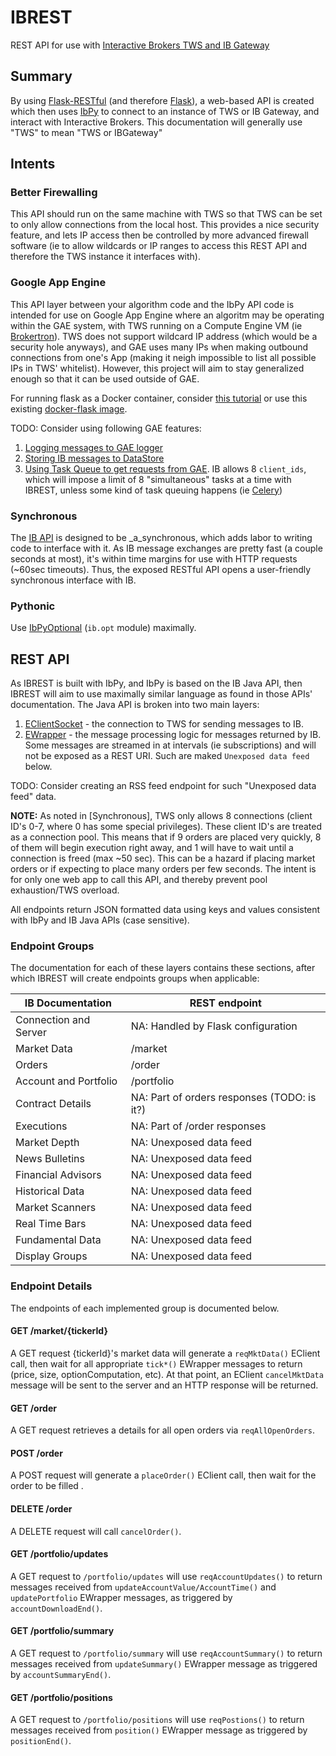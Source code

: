 # IBREST
REST API for use with [Interactive Brokers TWS and IB Gateway](https://www.interactivebrokers.com/en/index.php?f=5041&ns=T)

## Summary
By using [Flask-RESTful](http://flask-restful-cn.readthedocs.org/en/0.3.4/) (and therefore [Flask](http://flask.pocoo.org/)), a web-based API is created which then uses [IbPy](https://github.com/blampe/IbPy) to connect to an instance of TWS or IB Gateway, and interact with Interactive Brokers.  This documentation will generally use "TWS" to mean "TWS or IBGateway"

## Intents
### Better Firewalling
This API should run on the same machine with TWS so that TWS can be set to only allow connections from the local host.  This provides a nice security feature, and lets IP access then be controlled by more advanced firewall software (ie to allow wildcards or IP ranges to access this REST API and therefore the TWS instance it interfaces with). 

### Google App Engine
This API layer between your algorithm code and the IbPy API code is intended for use on Google App Engine where an algoritm may be operating within the GAE system, with TWS running on a Compute Engine VM (ie [Brokertron](http://www.brokertron.com/)).  TWS does not support wildcard IP address (which would be a security hole anyways), and GAE uses many IPs when making outbound connections from one's App (making it neigh impossible to list all possible IPs in TWS' whitelist).  However, this project will aim to stay generalized enough so that it can be used outside of GAE.  

For running flask as a Docker container, consider [this tutorial](http://containertutorials.com/docker-compose/flask-simple-app.html) or use this existing [docker-flask image](https://hub.docker.com/r/p0bailey/docker-flask/).

TODO: Consider using following GAE features:
1. [Logging messages to GAE logger](https://cloud.google.com/logging/docs/agent/installation)
2. [Storing IB messages to DataStore](https://cloud.google.com/datastore/docs/getstarted/start_python/)
3. [Using Task Queue to get requests from GAE](https://cloud.google.com/appengine/docs/java/taskqueue/rest/about_auth).  IB allows 8 `client_ids`, which will impose a limit of 8 "simultaneous" tasks at a time with IBREST, unless some kind of task queuing happens (ie [Celery](http://flask.pocoo.org/docs/0.10/patterns/celery/))
 
### Synchronous
The [IB API](https://www.interactivebrokers.com/en/software/api/api.htm) is designed to be _a_synchronous, which adds labor to writing code to interface with it.  As IB message exchanges are pretty fast (a couple seconds at most), it's within time margins for use with HTTP requests (~60sec timeouts).  Thus, the exposed RESTful API opens a user-friendly synchronous interface with IB.

### Pythonic
Use [IbPyOptional](https://code.google.com/p/ibpy/wiki/IbPyOptional) (`ib.opt` module) maximally. 

## REST API
As IBREST is built with IbPy, and IbPy is based on the IB Java API, then IBREST will aim to use maximally similar language as found in those APIs' documentation.  The Java API is broken into two main layers:

1. [EClientSocket](https://www.interactivebrokers.com/en/software/api/apiguide/java/java_eclientsocket_methods.htm) - the connection to TWS for sending messages to IB. 
2. [EWrapper](https://www.interactivebrokers.com/en/software/api/apiguide/java/java_ewrapper_methods.htm) - the message processing logic for messages returned by IB.  Some messages are streamed in at intervals (ie subscriptions) and will not be exposed as a REST URI.  Such are maked `Unexposed data feed` below. 

TODO: Consider creating an RSS feed endpoint for such "Unexposed data feed" data. 

**NOTE:** As noted in [Synchronous], TWS only allows 8 connections (client ID's 0-7, where 0 has some special privileges).  These client ID's are treated as a connection pool.   This means that if 9 orders are placed very quickly, 8 of them will begin execution right away, and 1 will have to wait until a connection is freed (max ~50 sec).  This can be a hazard if placing market orders or if expecting to place many orders per few seconds.  The intent is for only one web app to call this API, and thereby prevent pool exhaustion/TWS overload.  
    
All endpoints return JSON formatted data using keys and values consistent with IbPy and IB Java APIs (case sensitive).

### Endpoint Groups
The documentation for each of these layers contains these sections, after which IBREST will create endpoints groups when applicable:

IB Documentation | REST endpoint
---------------- | -------------
Connection and Server | NA: Handled by Flask configuration
Market Data | /market
Orders| /order
Account and Portfolio | /portfolio
Contract Details | NA: Part of orders responses (TODO: is it?)
Executions | NA: Part of /order responses 
Market Depth | NA: Unexposed data feed
News Bulletins | NA: Unexposed data feed
Financial Advisors | NA: Unexposed data feed
Historical Data | NA: Unexposed data feed
Market Scanners | NA: Unexposed data feed
Real Time Bars| NA: Unexposed data feed
Fundamental Data | NA: Unexposed data feed
Display Groups| NA: Unexposed data feed

 
### Endpoint Details
The endpoints of each implemented group is documented below.  
 
#### GET /market/{tickerId}
A GET request {tickerId}'s market data will generate a `reqMktData()` EClient call, then wait for all appropriate `tick*()` EWrapper messages to return (price, size, optionComputation, etc).  At that point, an EClient `cancelMktData` message will be sent to the server and an HTTP response will be returned.
 
#### GET /order
A GET request retrieves a details for all open orders via `reqAllOpenOrders`.

#### POST /order
A POST request will generate a `placeOrder()` EClient call, then wait for the order to be filled .

#### DELETE /order
A DELETE request will call `cancelOrder()`.

#### GET /portfolio/updates
A GET request to `/portfolio/updates` will use `reqAccountUpdates()` to return messages received from `updateAccountValue/AccountTime()` and `updatePortfolio` EWrapper messages, as triggered by `accountDownloadEnd()`.

#### GET /portfolio/summary
A GET request to `/portfolio/summary` will use `reqAccountSummary()` to return messages received from `updateSummary()` EWrapper message as triggered by `accountSummaryEnd()`.

#### GET /portfolio/positions
A GET request to `/portfolio/positions` will use `reqPostions()` to return messages received from `position()` EWrapper message as triggered by `positionEnd()`.